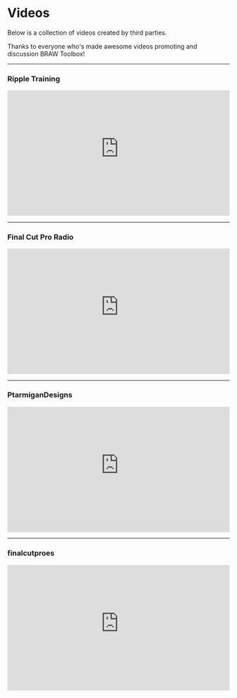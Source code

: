 # Videos

Below is a collection of videos created by third parties.

Thanks to everyone who's made awesome videos promoting and discussion BRAW Toolbox!

---

<style>
.video-container {
  position: relative;
  width: 100%;
  padding-bottom: 56.25%;
}
.video {
  position: absolute;
  top: 0;
  left: 0;
  width: 100%;
  height: 100%;
  border: 0;
}
</style>

### Ripple Training

<div class="video-container">
    <iframe class="video" src="https://www.youtube-nocookie.com/embed/ieYa4YIHXB8?controls=0&amp;start=613" title="YouTube video player" frameborder="0" allow="accelerometer; autoplay; clipboard-write; encrypted-media; gyroscope; picture-in-picture; web-share" allowfullscreen></iframe>
</div>

---

### Final Cut Pro Radio

<div class="video-container">
    <iframe class="video" src="https://www.youtube-nocookie.com/embed/cubE8VwZRh4?controls=0" title="YouTube video player" frameborder="0" allow="accelerometer; autoplay; clipboard-write; encrypted-media; gyroscope; picture-in-picture; web-share" allowfullscreen></iframe>
</div>

---

### PtarmiganDesigns

<div class="video-container">
    <iframe class="video" src="https://www.youtube-nocookie.com/embed/afFH9r_4bvE?controls=0" title="YouTube video player" frameborder="0" allow="accelerometer; autoplay; clipboard-write; encrypted-media; gyroscope; picture-in-picture; web-share" allowfullscreen></iframe>
</div>

---

### finalcutproes

<div class="video-container">
    <iframe class="video" src="https://www.youtube-nocookie.com/embed/sdZmPwyZDGg?controls=0" title="YouTube video player" frameborder="0" allow="accelerometer; autoplay; clipboard-write; encrypted-media; gyroscope; picture-in-picture; web-share" allowfullscreen></iframe>
</div>